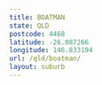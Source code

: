 ```yaml
---
title: BOATMAN
state: QLD
postcode: 4468
latitude: -26.087266
longitude: 146.833194
url: /qld/boatman/
layout: suburb
---
```

